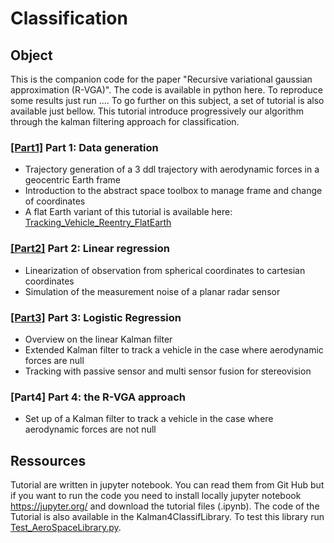 # Classification

## Object

This is the companion code for the paper "Recursive variational gaussian approximation (R-VGA)". The code is available in python here. To reproduce some results just run .... To go further on this subject, a set of tutorial is also available just bellow. This tutorial introduce progressively our algorithm through the kalman filtering approach for classification. 

### [[Part1]][1] Part 1: Data generation
- Trajectory generation of a 3 ddl trajectory with aerodynamic forces in a geocentric Earth frame
- Introduction to the abstract space toolbox to manage frame and change of coordinates
- A flat Earth variant of this tutorial is available here: [Tracking_Vehicle_Reentry_FlatEarth](Tracking_Vehicle_Reentry_FlatEarth.ipynb)
        
### [[Part2]][2] Part 2: Linear regression 
- Linearization of observation from spherical coordinates to cartesian coordinates
- Simulation of the measurement noise of a planar radar sensor 
        
### [[Part3]][3] Part 3: Logistic Regression
- Overview on the linear Kalman filter
- Extended Kalman filter to track a vehicle in the case where aerodynamic forces are null
- Tracking with passive sensor and multi sensor fusion for stereovision
        
### [Part4] Part 4: the R-VGA approach
- Set up of a Kalman filter to track a vehicle in the case where aerodynamic forces are not null

## Ressources

Tutorial are written in jupyter notebook. You can read them from Git Hub but if you want to run the code you need to install locally jupyter notebook https://jupyter.org/ and download the tutorial files (.ipynb). The code of the Tutorial is also  available in the Kalman4ClassifLibrary. To test this library run [Test_AeroSpaceLibrary.py](Test_AeroSpaceLibrary.py).

[1]: Kalman4Classification_Part1.ipynb
[2]: Kalman4Classification_Part2.ipynb
[3]: Kalman4Classification_Part3.ipynb
